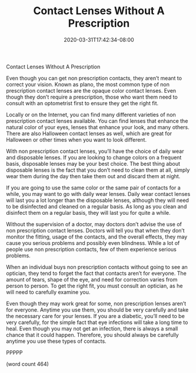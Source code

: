 ﻿---
title: "Contact Lenses Without A Prescription"
date: 2020-03-31T17:42:34-08:00
description: "Contact Lenses Tips for Web Success"
featured_image: "/images/Contact Lenses.jpg"
tags: ["Contact Lenses"]
---

Contact Lenses Without A Prescription

Even though you can get non prescription contacts, they aren’t meant to correct your vision.  Known as plano, the most common type of non prescription contact lenses are the opaque color contact lenses.  Even though they don’t require a prescription, those who want them need to consult with an optometrist first to ensure they get the right fit.

Locally or on the Internet, you can find many different varieties of non prescription contact lenses available.  You can find lenses that enhance the natural color of your eyes, lenses that enhance your look, and many others.  There are also Halloween contact lenses as well, which are great for Halloween or other times when you want to look different.

With non prescription contact lenses, you’ll have the choice of daily wear and disposable lenses.  If you are looking to change colors on a frequent basis, disposable lenses may be your best choice. The best thing about disposable lenses is the fact that you don’t need to clean them at all, simply wear them during the day then take them out and discard them at night.

If you are going to use the same color or the same pair of contacts for a while, you may want to go with daily wear lenses.  Daily wear contact lenses will last you a lot longer than the disposable lenses, although they will need to be disinfected and cleaned on a regular basis.  As long as you clean and disinfect them on a regular basis, they will last you for quite a while.

Without the supervision of a doctor, may doctors don’t advise the use of non prescription contact lenses.  Doctors will tell you that when they don’t monitor the fitting, usage of the contacts, and the overall effects, they may cause you serious problems and possibly even blindness.  While a lot of people use non prescription contacts, few of them experience serious problems.  

When an individual buys non prescription contacts without going to see an optician, they tend to forget the fact that contacts aren’t for everyone.  The amount of tears, shape of the eye, and need for correction varies from person to person.  To get the right fit, you must consult an optician, as he will need to carefully examine you.

Even though they may work great for some, non prescription lenses aren’t for everyone.  Anytime you use them, you should be very carefully and take the necessary care for your lenses.  If you are a diabetic, you’ll need to be very carefully, for the simple fact that eye infections will take a long time to heal.  Even though you may not get an infection, there is always a small chance that it could happen.  Therefore, you should always be carefully anytime you use these types of contacts.

PPPPP

(word count 464)
